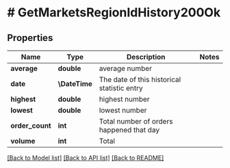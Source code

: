 # # GetMarketsRegionIdHistory200Ok

## Properties

Name | Type | Description | Notes
------------ | ------------- | ------------- | -------------
**average** | **double** | average number |
**date** | **\DateTime** | The date of this historical statistic entry |
**highest** | **double** | highest number |
**lowest** | **double** | lowest number |
**order_count** | **int** | Total number of orders happened that day |
**volume** | **int** | Total |

[[Back to Model list]](../../README.md#models) [[Back to API list]](../../README.md#endpoints) [[Back to README]](../../README.md)
